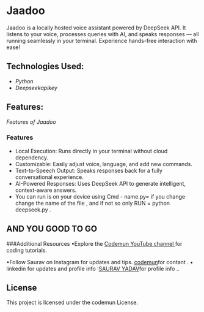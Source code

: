 # Jaadoo 
Jaadoo is a locally hosted voice assistant powered by DeepSeek API. It listens to your voice, processes queries with AI, and speaks responses — all running seamlessly in your terminal. Experience hands-free interaction with ease!

## Technologies Used:
- *Python* 
- *Deepseekapikey* 

## Features:
*Features of Jaadoo*

### Features  

- Local Execution: Runs directly in your terminal without cloud dependency. 
- Customizable: Easily adjust voice, language, and add new commands.
- Text-to-Speech Output: Speaks responses back for a fully conversational experience.  
- AI-Powered Responses: Uses DeepSeek API to generate intelligent, context-aware answers.  
- You can run is on your device using Cmd - name.py= if you change change the name of the file , and if not so only RUN =  python deepseek.py .
  
## AND YOU GOOD TO GO

###Additional Resources
•Explore the [Codemun YouTube channel ](https://youtu.be/TxyWL_f9WTs?si=cVzuU38Fgud1NaP0_)for coding tutorials.

•Follow Saurav on Instagram  for updates and tips.
[codemun](https://www.instagram.com/saurav.boi_])for contant .
• linkedin for updates and profile info  :[SAURAV YADAV](https://in.linkedin.com/in/techsavvydeveloperinnovates)for profile info  ..

## License

This project is licensed under the codemun License.
